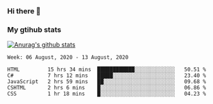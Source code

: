 ### Hi there 👋

### My gtihub stats

[![Anurag's github stats](https://github-readme-stats.vercel.app/api?username=gaozhidong)](https://github.com/gaozhidong/github-readme-stats)

<!--START_SECTION:waka-->
```text
Week: 06 August, 2020 - 13 August, 2020

HTML         15 hrs 34 mins  ████████████░░░░░░░░░░░░░   50.51 % 
C#           7 hrs 12 mins   █████░░░░░░░░░░░░░░░░░░░░   23.40 % 
JavaScript   2 hrs 59 mins   ██░░░░░░░░░░░░░░░░░░░░░░░   09.68 % 
CSHTML       2 hrs 6 mins    █░░░░░░░░░░░░░░░░░░░░░░░░   06.86 % 
CSS          1 hr 18 mins    █░░░░░░░░░░░░░░░░░░░░░░░░   04.23 %
```
<!--END_SECTION:waka-->